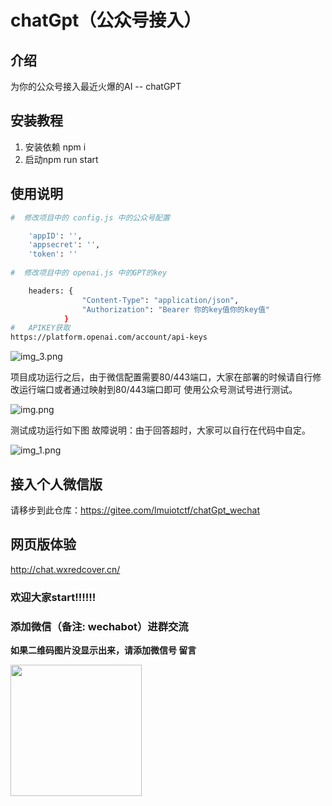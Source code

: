 # chatGpt（公众号接入）

## 介绍
为你的公众号接入最近火爆的AI -- chatGPT


## 安装教程

1.  安装依赖 npm i
2.  启动npm run start

## 使用说明
```sh
#  修改项目中的 config.js 中的公众号配置

    'appID': '',
    'appsecret': '',
    'token': ''
    
#  修改项目中的 openai.js 中的GPT的key

    headers: {
                "Content-Type": "application/json",
                "Authorization": "Bearer 你的key值你的key值" 
            }
#   APIKEY获取
https://platform.openai.com/account/api-keys

````
![img_3.png](img_3.png)

项目成功运行之后，由于微信配置需要80/443端口，大家在部署的时候请自行修改运行端口或者通过映射到80/443端口即可
使用公众号测试号进行测试。

![img.png](img.png)

测试成功运行如下图
故障说明：由于回答超时，大家可以自行在代码中自定。

![img_1.png](img_1.png)

## 接入个人微信版
请移步到此仓库：https://gitee.com/lmuiotctf/chatGpt_wechat

## 网页版体验
http://chat.wxredcover.cn/

### 欢迎大家start!!!!!!

### 添加微信（备注: wechabot）进群交流

**如果二维码图片没显示出来，请添加微信号 留言**

<img width="210px"  src="https://gitee.com/lmuiotctf/chatGpt_wechat/raw/master/image/wechat.png" align="left">